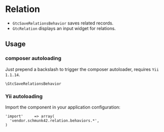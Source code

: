 Relation
========

* `GtcSaveRelationsBehavior` saves related records.
* `GtcRelation` displays an input widget for relations.

Usage
-----

### composer autoloading

Just prepend a backslash to trigger the composer autoloader, requires `Yii 1.1.14`.

`\GtcSaveRelationsBehavior`

### Yii autoloading

Import the component in your application configuration:

```
'import'     => array(
  'vendor.schmunk42.relation.behaviors.*',
)
```
